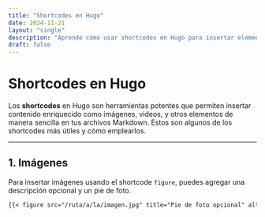 ```yaml
---
title: "Shortcodes en Hugo"
date: 2024-11-21
layout: "single"
description: "Aprende cómo usar shortcodes en Hugo para insertar elementos como imágenes y videos de YouTube."
draft: false
---
```


# Shortcodes en Hugo

Los **shortcodes** en Hugo son herramientas potentes que permiten insertar contenido enriquecido como imágenes, videos, y otros elementos de manera sencilla en tus archivos Markdown. Estos son algunos de los shortcodes más útiles y cómo emplearlos.

---

## 1. Imágenes

Para insertar imágenes usando el shortcode `figure`, puedes agregar una descripción opcional y un pie de foto.

```markdown
{{< figure src="/ruta/a/la/imagen.jpg" title="Pie de foto opcional" alt="Texto alternativo" >}}
